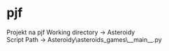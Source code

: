 # pjf
Projekt na pjf
Working directory -> Asteroidy <br />
Script Path -> Asteroidy\asteroids_games\\_\_main\_\_.py